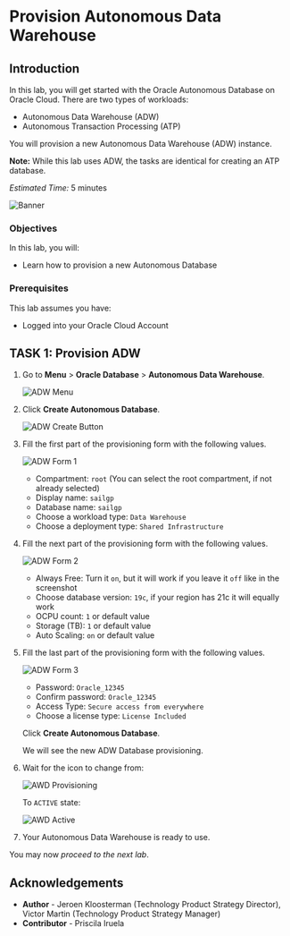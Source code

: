 # Provision  Autonomous Data Warehouse

## Introduction

In this lab, you will get started with the Oracle Autonomous Database on Oracle Cloud. There are two types of workloads:

- Autonomous Data Warehouse (ADW)
- Autonomous Transaction Processing (ATP)

You will provision a new Autonomous Data Warehouse (ADW) instance.

**Note:** While this lab uses ADW, the tasks are identical for creating an ATP database.

_Estimated Time:_ 5 minutes

![Banner](images/banner.jpg)

### Objectives

In this lab, you will:

-   Learn how to provision a new Autonomous Database

### Prerequisites

This lab assumes you have:

- Logged into your Oracle Cloud Account

## **TASK 1**: Provision ADW

1. Go to **Menu** > **Oracle Database** > **Autonomous Data Warehouse**.

   ![ADW Menu](images/adw-menu.png)

2. Click **Create Autonomous Database**.

   ![ADW Create Button](images/adw-create-button.png)

3. Fill the first part of the provisioning form with the following values.

   ![ADW Form 1](images/adw-form-1.png)

      - Compartment: `root` (You can select the root compartment, if not already selected)
      - Display name: `sailgp`
      - Database name: `sailgp`
      - Choose a workload type: `Data Warehouse`
      - Choose a deployment type: `Shared Infrastructure`

4. Fill the next part of the provisioning form with the following values.

   ![ADW Form 2](images/adw-form-2.png)

      - Always Free: Turn it `on`, but it will work if you leave it `off` like in the screenshot
      - Choose database version: `19c`, if your region has 21c it will equally work
      - OCPU count: `1` or default value
      - Storage (TB): `1` or default value
      - Auto Scaling: `on` or default value

5. Fill the last part of the provisioning form with the following values.

   ![ADW Form 3](images/adw-form-3.png)

      - Password: `Oracle_12345`
      - Confirm password: `Oracle_12345`
      - Access Type: `Secure access from everywhere`
      - Choose a license type: `License Included`

   Click **Create Autonomous Database**.

   We will see the new ADW Database provisioning.

6. Wait for the icon to change from:

   ![AWD Provisioning](images/adw-provisioning-state.png)

   To `ACTIVE` state:

   ![AWD Active](images/adw-active-state.png)

7. Your Autonomous Data Warehouse is ready to use.

You may now *proceed to the next lab*.

## **Acknowledgements**

- **Author** - Jeroen Kloosterman (Technology Product Strategy Director), Victor Martin (Technology Product Strategy Manager)
- **Contributor** - Priscila Iruela
